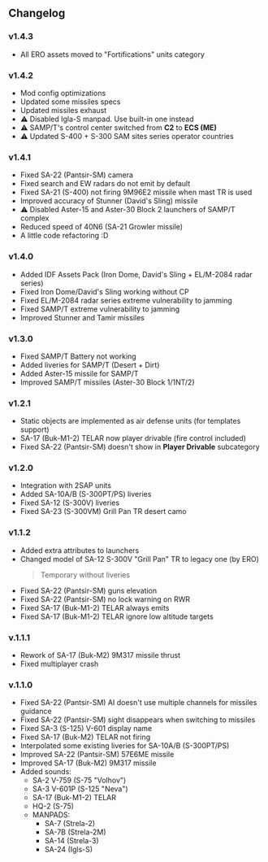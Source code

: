 ## Changelog
### v1.4.3
- All ERO assets moved to "Fortifications" units category
### v1.4.2
- Mod config optimizations
- Updated some missiles specs
- Updated missiles exhaust
- ⚠️ Disabled Igla-S manpad. Use built-in one instead
- ⚠️ SAMP/T's control center switched from **C2** to **ECS (ME)**
- ⚠️ Updated S-400 + S-300 SAM sites series operator countries
### v1.4.1
- Fixed SA-22 (Pantsir-SM) camera
- Fixed search and EW radars do not emit by default
- Fixed SA-21 (S-400) not firing 9M96E2 missile when mast TR is used
- Improved accuracy of Stunner (David's Sling) missile
- ⚠️ Disabled Aster-15 and Aster-30 Block 2 launchers of SAMP/T complex
- Reduced speed of 40N6 (SA-21 Growler missile)
- A little code refactoring :D
### v1.4.0
- Added IDF Assets Pack (Iron Dome, David's Sling + EL/M-2084 radar series)
- Fixed Iron Dome/David's Sling working without CP
- Fixed EL/M-2084 radar series extreme vulnerability to jamming
- Fixed SAMP/T extreme vulnerability to jamming
- Improved Stunner and Tamir missiles
### v1.3.0
- Fixed SAMP/T Battery not working
- Added liveries for SAMP/T (Desert + Dirt)
- Added Aster-15 missile for SAMP/T
- Improved SAMP/T missiles (Aster-30 Block 1/1NT/2)
### v1.2.1
- Static objects are implemented as air defense units (for templates support)
- SA-17 (Buk-M1-2) TELAR now player drivable (fire control included)
- Fixed SA-22 (Pantsir-SM) doesn't show in **Player Drivable** subcategory
### v1.2.0
- Integration with 2SAP units
- Added SA-10A/B (S-300PT/PS) liveries
- Fixed SA-12 (S-300V) liveries
- Fixed SA-23 (S-300VM) Grill Pan TR desert camo
### v1.1.2
- Added extra attributes to launchers
- Changed model of SA-12 S-300V "Grill Pan" TR to legacy one (by ERO)
  > Temporary without liveries
- Fixed SA-22 (Pantsir-SM) guns elevation
- Fixed SA-22 (Pantsir-SM) no lock warning on RWR
- Fixed SA-17 (Buk-M1-2) TELAR always emits
- Fixed SA-17 (Buk-M1-2) TELAR ignore low altitude targets
### v.1.1.1
- Rework of SA-17 (Buk-M2) 9M317 missile thrust
- Fixed multiplayer crash
### v.1.1.0
- Fixed SA-22 (Pantsir-SM) AI doesn't use multiple channels for missiles guidance
- Fixed SA-22 (Pantsir-SM) sight disappears when switching to missiles
- Fixed SA-3 (S-125) V-601 display name
- Fixed SA-17 (Buk-M2) TELAR not firing
- Interpolated some existing liveries for SA-10A/B (S-300PT/PS)
- Improved SA-22 (Pantsir-SM) 57E6ME missile
- Improved SA-17 (Buk-M2) 9M317 missile
- Added sounds:
  - SA-2 V-759 (S-75 "Volhov")
  - SA-3 V-601P (S-125 "Neva")
  - SA-17 (Buk-M1-2) TELAR
  - HQ-2 (S-75)
  - MANPADS:
    - SA-7 (Strela-2)
    - SA-7B (Strela-2M)
    - SA-14 (Strela-3)
    - SA-24 (Igls-S)